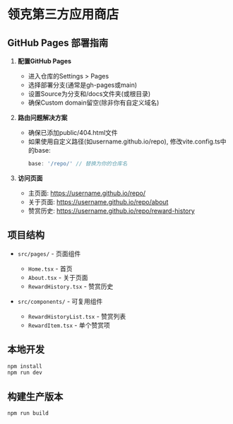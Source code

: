 # 领克第三方应用商店

## GitHub Pages 部署指南

1. **配置GitHub Pages**
   - 进入仓库的Settings > Pages
   - 选择部署分支(通常是gh-pages或main)
   - 设置Source为分支和/docs文件夹(或根目录)
   - 确保Custom domain留空(除非你有自定义域名)

2. **路由问题解决方案**
   - 确保已添加public/404.html文件
   - 如果使用自定义路径(如username.github.io/repo), 修改vite.config.ts中的base:
     ```js
     base: '/repo/' // 替换为你的仓库名
     ```

3. **访问页面**
   - 主页面: https://username.github.io/repo/
   - 关于页面: https://username.github.io/repo/about
   - 赞赏历史: https://username.github.io/repo/reward-history

## 项目结构

- `src/pages/` - 页面组件
  - `Home.tsx` - 首页
  - `About.tsx` - 关于页面
  - `RewardHistory.tsx` - 赞赏历史

- `src/components/` - 可复用组件
  - `RewardHistoryList.tsx` - 赞赏列表
  - `RewardItem.tsx` - 单个赞赏项

## 本地开发

```bash
npm install
npm run dev
```

## 构建生产版本

```bash
npm run build
```